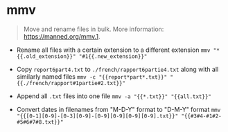 # mmv
> Move and rename files in bulk.
> More information: <https://manned.org/mmv.1>.

- Rename all files with a certain extension to a different extension
`mmv "*{{.old_extension}}" "#1{{.new_extension}}"`

- Copy `report6part4.txt` to `./french/rapport6partie4.txt` along with all similarly named files
`mmv -c "{{report*part*.txt}}" "{{./french/rapport#1partie#2.txt}}"`

- Append all `.txt` files into one file
`mmv -a "{{*.txt}}" "{{all.txt}}"`

- Convert dates in filenames from "M-D-Y" format to "D-M-Y" format
`mmv "{{[0-1][0-9]-[0-3][0-9]-[0-9][0-9][0-9][0-9].txt}}" "{{#3#4-#1#2-#5#6#7#8.txt}}"`
